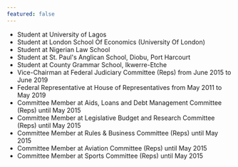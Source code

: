```yaml
---
featured: false
---
```

* Student at University of Lagos
* Student at London School Of Economics (University Of London)
* Student at Nigerian Law School
* Student at St. Paul's Anglican School, Diobu, Port Harcourt
* Student at County Grammar School, Ikwerre-Etche
* Vice-Chairman at Federal Judiciary Committee (Reps) from June 2015 to June 2019
* Federal Representative at House of Representatives from May 2011 to May 2019
* Committee Member at Aids, Loans and Debt Management Committee (Reps) until May 2015
* Committee Member at Legislative Budget and Research Committee (Reps) until May 2015
* Committee Member at Rules & Business Committee (Reps) until May 2015
* Committee Member at Aviation Committee (Reps) until May 2015
* Committee Member at Sports Committee (Reps) until May 2015

